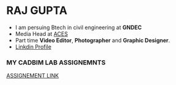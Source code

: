 # RAJ GUPTA
- I am persuing Btech in civil engineering at **GNDEC**
- Media Head at [ACES](https://aces.gndec.ac.in/gallery/)
- Part time **Video Editor**, **Photographer** and **Graphic Designer**.
-  [Linkdin Profile](https://www.linkedin.com/in/raj-gupta-19b7b6225/)
### MY CADBIM LAB ASSIGNEMNTS
[ASSIGNEMENT LINK](https://github.com/beyouraj/beyouraj.github.io)
